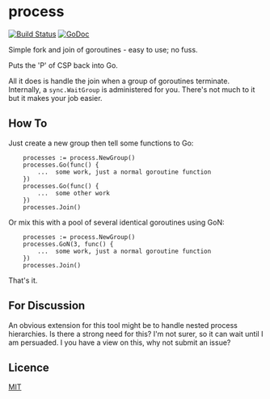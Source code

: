 # process
[![Build Status](https://api.travis-ci.org/rickb777/process.png)](https://travis-ci.org/rickb777/process/builds)
[![GoDoc](https://godoc.org/github.com/rickb777/process?status.svg)](https://godoc.org/github.com/rickb777/process)

Simple fork and join of goroutines - easy to use; no fuss.

Puts the 'P' of CSP back into Go.

All it does is handle the join when a group of goroutines terminate. Internally, a `sync.WaitGroup` is
administered for you. There's not much to it but it makes your job easier.

## How To

Just create a new group then tell some functions to Go:

```
	processes := process.NewGroup()
	processes.Go(func() {
		...  some work, just a normal goroutine function
	})
	processes.Go(func() {
		...  some other work
	})
	processes.Join()
```

Or mix this with a pool of several identical goroutines using GoN:

```
	processes := process.NewGroup()
	processes.GoN(3, func() {
		...  some work, just a normal goroutine function
	})
	processes.Join()
```

That's it.

## For Discussion

An obvious extension for this tool might be to handle nested process hierarchies. Is
there a strong need for this? I'm not surer, so it can wait until I am persuaded.
I you have a view on this, why not submit an issue?

## Licence

[MIT](LICENSE)
